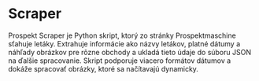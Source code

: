# Scraper
Prospekt Scraper je Python skript, ktorý zo stránky Prospektmaschine sťahuje letáky. Extrahuje informácie ako názvy letákov, platné dátumy a náhľady obrázkov pre rôzne obchody a ukladá tieto údaje do súboru JSON na ďalšie spracovanie. Skript podporuje viacero formátov dátumov a dokáže spracovať obrázky, ktoré sa načítavajú dynamicky.
